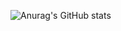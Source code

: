 ![Anurag's GitHub stats](https://github-readme-stats.vercel.app/api?username=LinLiang66&count_private=true)
